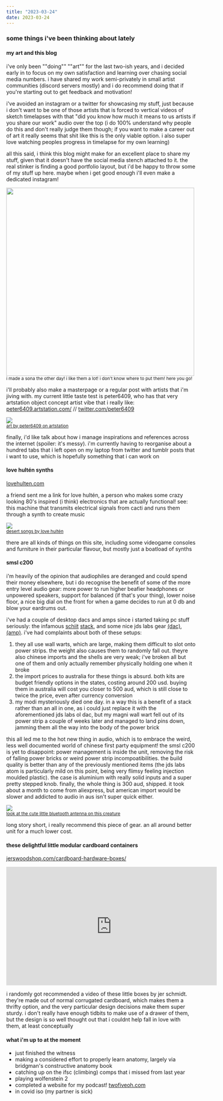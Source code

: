 ```yaml
---
title: "2023-03-24"
date: 2023-03-24
---
```


### some things i've been thinking about lately

#### my art and this blog
i've only been ""doing"" ""art"" for the last two-ish years, and i decided early in to focus on my own satisfaction and learning over chasing social media numbers. i have shared my work semi-privately in small artist communities (discord servers mostly) and i do recommend doing that if you're starting out to get feedback and motivation! 

i've avoided an instagram or a twitter for showcasing my stuff, just because i don't want to be one of those artists that is forced to vertical videos of sketch timelapses with that "did you know how much it means to us artists if you share our work" audio over the top (i do 100% understand why people do this and don't really judge them though; if you want to make a career out of art it really seems that shit like this is the only viable option. i also super love watching peoples progress in timelapse for my own learning)

all this said, i think this blog might make for an excellent place to share my stuff, given that it doesn't have the social media stench attached to it. the real stinker is finding a good portfolio layout, but i'd be happy to throw some of my stuff up here. maybe when i get good enough i'll even make a dedicated instagram!

<img src="https://64.media.tumblr.com/68ae1dd8704d3b590a82e5a9167c6018/c293fc3200a7ffe7-1b/s1280x1920/48c6c94b8e3559570a70f79d659527fb00d10aed.pnj" style="height: 500px;"><br/>
<sup>i made a sona the other day! i like them a lot! i don't know where to put them! here you go!</sup>


i'll probably also make a masterpage or a regular post with artists that i'm jiving with. my current little taste test is peter6409, who has that very artstation object concept artist vibe that i really like:
<a href="https://peter6409.artstation.com/">peter6409.artstation.com/</a> // <a href="https://twitter.com/peter6409">twitter.com/peter6409</a>

[![](https://cdnb.artstation.com/p/assets/images/images/032/001/595/large/e-wo-kaku-peter-a7baa55d-13bc-4cx-8bbe-1b9ba5125a5b.jpg?1605193221)](https://peter6409.artstation.com/projects/OogR8v)<br/>
<sup>[art by peter6409 on artstation](https://peter6409.artstation.com/projects/OogR8v)</sup>

finally, i'd like talk about how i manage inspirations and references across the internet (spoiler: it's messy). i'm currently having to reorganise about a hundred tabs that i left open on my laptop from twitter and tumblr posts that i want to use, which is hopefully something that i can work on

#### love hultén synths
[lovehulten.com](https://www.lovehulten.com/)

a friend sent me a link for love hultén, a person who makes some crazy looking 80's inspired (i think) electronics that are actually functional! see: this machine that transmits electrical signals from cacti and runs them through a synth to create music

[![](https://www.lovehulten.com/uploads/3/0/4/8/30489724/kak1tesst_orig.jpg)](https://www.lovehulten.com/desertsongs.html)<br/>
<sup>[desert songs by love hultén](https://www.lovehulten.com/desertsongs.html)</sup>

there are all kinds of things on this site, including some videogame consoles and furniture in their particular flavour, but mostly just a boatload of synths

#### smsl c200
i'm heavily of the opinion that audiophiles are deranged and could spend their money elsewhere, but i do recognise the benefit of some of the more entry level audio gear: more power to run higher beafier headphones or unpowered speakers, support for balanced (if that's your thing), lower noise floor, a nice big dial on the front for when a game decides to run at 0 db and blow your eardrums out.

<!-- <div style="display: flex; flex-direction: row; gap: 15px;">
	<img src="https://homestudiobasics.com/wp-content/uploads/2018/08/Magni_Modi.jpg">
	<img src="https://pbs.twimg.com/media/D-BaM-2WkAEoTbI?format=jpg&name=large">
</div><br/>
<sup>neither of these images are mine, and theyre both being hosted elsewhere. hopefully they don't get taken down</sup> -->

i've had a couple of desktop dacs and amps since i started taking pc stuff seriously: the infamous [schiit](https://www.schiit.com/products/magni-plus) [stack](https://www.schiit.com/products/modi-plus), and some nice jds labs gear [(dac)](https://jdslabs.com/product/ol-dac/), [(amp)](https://jdslabs.com/product/atom-amp/). i've had complaints about both of these setups: 

1. they all use wall warts, which are large, making them difficult to slot onto power strips. the weight also causes them to randomly fall out. theyre also chinese imports and the shells are very weak; i've broken all but one of them and only actually remember physically holding one when it broke
2. the import prices to australia for these things is absurd. both kits are budget friendly options in the states, costing around 200 usd. buying them in australia will cost you closer to 500 aud, which is still close to twice the price, even after currency conversion
3. my modi mysteriously died one day. in a way this is a benefit of a stack rather than an all in one, as i could just replace it with the aforementioned jds labs ol dac, but my magni wall wart fell out of its power strip a couple of weeks later and managed to land pins down, jamming them all the way into the body of the power brick

this all led me to the hot new thing in audio, which is to embrace the weird, less well documented world of chinese first party equipment! the smsl c200 is yet to disappoint: power management is inside the unit, removing the risk of falling power bricks or weird power strip incompoatibilities. the build quality is better than any of the previously mentioned items (the jds labs atom is particularly mild on this point, being very flimsy feeling injection moulded plastic). the case is aluminium with really solid inputs and a super pretty stepped knob. finally, the whole thing is 300 aud, shipped. it took about a month to come from aliexpress, but american import would be slower and addicted to audio in aus isn't super quick either. 

[![](https://www.smsl-audio.com/upload/portal/undefined/XQ2C20032.jpg)](https://www.smsl-audio.com/portal/product/detail/id/799.html)<br/>
<sup>[look at the cute little bluetooth antenna on this creature](https://www.smsl-audio.com/portal/product/detail/id/799.html)</sup>

long story short, i really recommend this piece of gear. an all around better unit for a much lower cost.

#### these delightful little modular cardboard containers
[jerswoodshop.com/cardboard-hardware-boxes/](http://jerswoodshop.com/cardboard-hardware-boxes/)

<iframe width="560" height="315" src="https://www.youtube-nocookie.com/embed/fUyQEPzpkLk" title="YouTube video player" frameborder="0" allow="accelerometer; autoplay; clipboard-write; encrypted-media; gyroscope; picture-in-picture; web-share" allowfullscreen></iframe>

i randomly got recommended a video of these little boxes by jer schmidt. they're made out of normal corrugated cardboard, which makes them a thrifty option, and the very particular design decisions make them super sturdy. i don't really have enough tidbits to make use of a drawer of them, but the design is so well thought out that i couldnt help fall in love with them, at least conceptually

#### what i'm up to at the moment
- just finished the witness
- making a considered effort to properly learn anatomy, largely via bridgman's constructive anatomy book
- catching up on the ifsc (climbing) comps that i missed from last year
- playing wolfenstein 2
- completed a website for my podcast! [twofiveoh.com](https://twofiveoh.com)
- in covid iso (my partner is sick)
